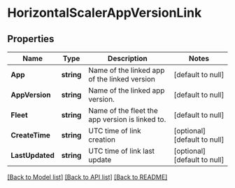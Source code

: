 # HorizontalScalerAppVersionLink

## Properties
Name | Type | Description | Notes
------------ | ------------- | ------------- | -------------
**App** | **string** | Name of the linked app of the linked version | [default to null]
**AppVersion** | **string** | Name of the linked app version. | [default to null]
**Fleet** | **string** | Name of the fleet the app version is linked to. | [default to null]
**CreateTime** | **string** | UTC time of link creation | [optional] [default to null]
**LastUpdated** | **string** | UTC time of link last update | [optional] [default to null]

[[Back to Model list]](../README.md#documentation-for-models) [[Back to API list]](../README.md#documentation-for-api-endpoints) [[Back to README]](../README.md)


